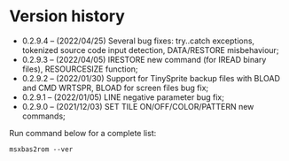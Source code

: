 # Version history

- 0.2.9.4 – (2022/04/25) Several bug fixes: try..catch exceptions,              tokenized source code input detection, DATA/RESTORE misbehaviour;
- 0.2.9.3 – (2022/04/05) IRESTORE new command (for IREAD binary files), RESOURCESIZE function;
- 0.2.9.2 – (2022/01/30) Support for TinySprite backup files with BLOAD and CMD WRTSPR, BLOAD for screen files bug fix;
- 0.2.9.1 – (2022/01/05) LINE negative parameter bug fix;
- 0.2.9.0 – (2021/12/03) SET TILE ON/OFF/COLOR/PATTERN new commands;

Run command below for a complete list:

	msxbas2rom --ver

